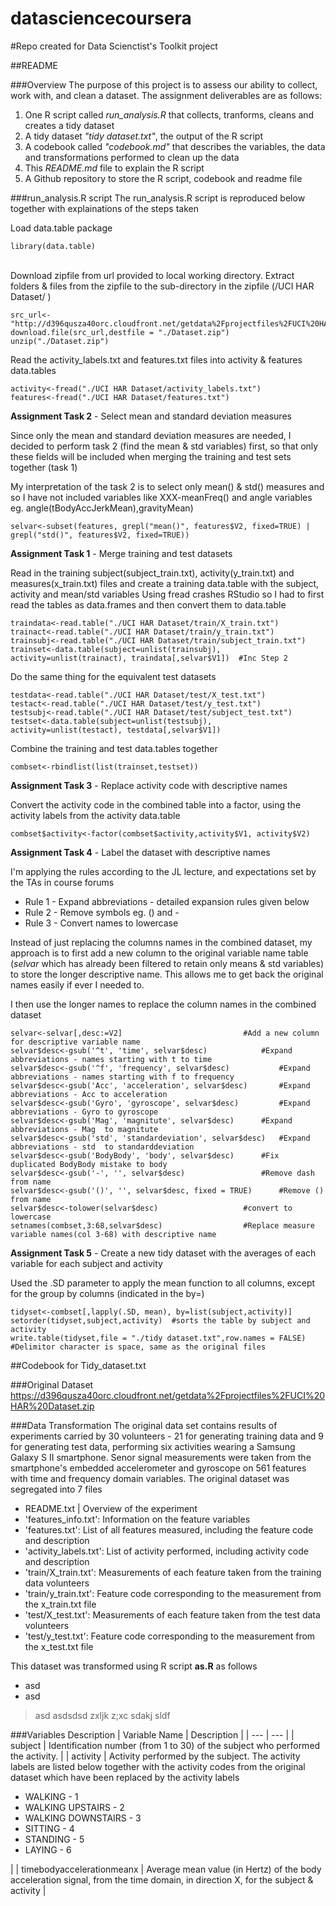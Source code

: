 datasciencecoursera
===================

#Repo created for Data Scienctist's Toolkit project

##README

###Overview
The purpose of this project is to assess our ability to collect, work with, and clean a dataset. The assignment deliverables are as follows:

1. One R script called *run_analysis.R* that collects, tranforms, cleans and creates a tidy dataset
2. A tidy dataset *"tidy dataset.txt"*, the output of the R script
3. A codebook called *"codebook.md"* that describes the variables, the data and transformations performed to clean up the data
4. This *README.md* file to explain the R script
5. A Github repository to store the R script, codebook and readme file

###run_analysis.R script
The run_analysis.R script is reproduced below together with explainations of the steps taken

Load data.table package
```
library(data.table)
```

<br/>Download zipfile from url provided to local working directory. Extract folders & files from the zipfile to the sub-directory in the zipfile (/UCI HAR Dataset/ )
```
src_url<-"http://d396qusza40orc.cloudfront.net/getdata%2Fprojectfiles%2FUCI%20HAR%20Dataset.zip"
download.file(src_url,destfile = "./Dataset.zip")
unzip("./Dataset.zip")
```

Read the activity_labels.txt and features.txt files into activity & features data.tables
```
activity<-fread("./UCI HAR Dataset/activity_labels.txt")
features<-fread("./UCI HAR Dataset/features.txt")
```

**Assignment Task 2** - Select mean and standard deviation measures

Since only the mean and standard deviation measures are needed, I decided to perform task 2 (find the mean & std variables) first, so that only these fields will be included when merging the training and test sets together (task 1)

My interpretation of the task 2 is to select only mean() & std() measures and so I have not included variables like XXX-meanFreq() and angle variables eg. angle(tBodyAccJerkMean),gravityMean)
```
selvar<-subset(features, grepl("mean()", features$V2, fixed=TRUE) | grepl("std()", features$V2, fixed=TRUE))
```

**Assignment Task 1** - Merge training and test datasets

Read in the training subject(subject_train.txt), activity(y_train.txt) and measures(x_train.txt) files and create a training data.table with the subject, activity and mean/std variables
Using fread crashes RStudio so I had to first read the tables as data.frames and then convert them to data.table
```
traindata<-read.table("./UCI HAR Dataset/train/X_train.txt")
trainact<-read.table("./UCI HAR Dataset/train/y_train.txt")
trainsubj<-read.table("./UCI HAR Dataset/train/subject_train.txt")
trainset<-data.table(subject=unlist(trainsubj), activity=unlist(trainact), traindata[,selvar$V1])  #Inc Step 2
```

Do the same thing for the equivalent test datasets
```
testdata<-read.table("./UCI HAR Dataset/test/X_test.txt")
testact<-read.table("./UCI HAR Dataset/test/y_test.txt")
testsubj<-read.table("./UCI HAR Dataset/test/subject_test.txt")
testset<-data.table(subject=unlist(testsubj), activity=unlist(testact), testdata[,selvar$V1])
```

Combine the training and test data.tables together
```
combset<-rbindlist(list(trainset,testset))
```

**Assignment Task 3** - Replace activity code with descriptive names

Convert the activity code in the combined table into a factor, using the activity labels from the activity data.table
```
combset$activity<-factor(combset$activity,activity$V1, activity$V2)
```

**Assignment Task 4** - Label the dataset with descriptive names

I'm applying the rules according to the JL lecture, and expectations set by the TAs in course forums
- Rule 1 - Expand abbreviations - detailed expansion rules given below
- Rule 2 - Remove symbols eg. () and -
- Rule 3 - Convert names to lowercase

Instead of just replacing the columns names in the combined dataset, my approach is to first add a new column to the original variable name table (*selvar* which has already been filtered to retain only means & std variables) to store the longer descriptive name. This allows me to get back the original names easily if ever I needed to.

I then use the longer names to replace the column names in the combined dataset
```
selvar<-selvar[,desc:=V2]							#Add a new column for descriptive variable name
selvar$desc<-gsub('^t', 'time', selvar$desc) 			#Expand abbreviations - names starting with t to time
selvar$desc<-gsub('^f', 'frequency', selvar$desc) 			#Expand abbreviations - names starting with f to frequency
selvar$desc<-gsub('Acc', 'acceleration', selvar$desc) 		#Expand abbreviations - Acc to acceleration
selvar$desc<-gsub('Gyro', 'gyroscope', selvar$desc) 		#Expand abbreviations - Gyro to gyroscope
selvar$desc<-gsub('Mag', 'magnitute', selvar$desc) 		#Expand abbreviations - Mag  to magnitute
selvar$desc<-gsub('std', 'standardeviation', selvar$desc) 	#Expand abbreviations - std  to standarddeviation
selvar$desc<-gsub('BodyBody', 'body', selvar$desc) 		#Fix duplicated BodyBody mistake to body
selvar$desc<-gsub('-', '', selvar$desc) 				#Remove dash from name
selvar$desc<-gsub('()', '', selvar$desc, fixed = TRUE) 		#Remove () from name
selvar$desc<-tolower(selvar$desc) 					#convert to lowercase
setnames(combset,3:68,selvar$desc)					#Replace measure variable names(col 3-68) with descriptive name
```

**Assignment Task 5** - Create a new tidy dataset with the averages of each variable for each subject and activity

Used the .SD parameter to apply the mean function to all columns, except for the group by columns (indicated in the by=)
```
tidyset<-combset[,lapply(.SD, mean), by=list(subject,activity)]
setorder(tidyset,subject,activity)	#sorts the table by subject and activity
write.table(tidyset,file = "./tidy dataset.txt",row.names = FALSE)	#Delimitor character is space, same as the original files
```
##Codebook for Tidy_dataset.txt

###Original Dataset
https://d396qusza40orc.cloudfront.net/getdata%2Fprojectfiles%2FUCI%20HAR%20Dataset.zip


###Data Transformation
The original data set contains results of experiments carried by 30 volunteers - 21 for generating training data and 9 for generating test data, performing six activities wearing a Samsung Galaxy S II smartphone. Senor signal measurements were taken from the smartphone's embedded accelerometer and gyroscope on 561 features with time and frequency domain variables. The original dataset was segregated into 7 files
- README.txt | Overview of the experiment
- 'features_info.txt':   Information on the feature variables
- 'features.txt': List of all features measured, including the feature code and description
- 'activity_labels.txt': List of activity performed, including activity code and description
- 'train/X_train.txt': Measurements of each feature taken from the training data volunteers
- 'train/y_train.txt': Feature code corresponding to the measurement from the x_train.txt file
- 'test/X_test.txt': Measurements of each feature taken from the test data volunteers
- 'test/y_test.txt': Feature code corresponding to the measurement from the x_test.txt file

This dataset was transformed using R script **as.R**  as follows
- asd
- asd

> asd
> asdsdsd zxljk z;xc
> sdakj sldf

###Variables Description
| Variable Name | Description |
| --- | --- |
| subject | Identification number (from 1 to 30) of the subject who performed the activity. |
| activity | Activity performed by the subject. The activity labels are listed below together with the activity codes from the original dataset which have been replaced by the activity labels <ul><li> WALKING - 1</li><li> WALKING UPSTAIRS - 2</li><li> WALKING DOWNSTAIRS - 3</li><li> SITTING - 4</li><li> STANDING - 5</li><li> LAYING - 6</li></ul>|
| timebodyaccelerationmeanx | Average mean value (in Hertz) of the body acceleration signal, from the time domain, in direction X, for the subject & activity |

